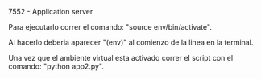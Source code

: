 7552 - Application server

Para ejecutarlo correr el comando: "source env/bin/activate".

Al hacerlo deberia aparecer "(env)" al comienzo de la linea en la terminal.

Una vez que el ambiente virtual esta activado correr el script con el comando: "python app2.py".


